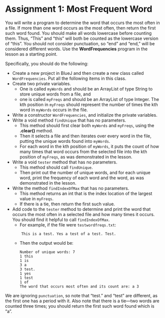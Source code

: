 # Assignment 1: Most Frequent Word

You will write a program to determine the word that occurs the most often in a file. If more than one word occurs as the most often, then return the first such word found. You should make all words lowercase before counting them. Thus, “This” and “this” will both be counted as the lowercase version of “this”. You should not consider punctuation, so “end” and “end,” will be considered different words. Use the __WordFrequencies__ program in the lesson as a starting point.

Specifically, you should do the following:

- Create a new project in BlueJ and then create a new class called `WordFrequencies`. Put all the following items in this class.
- Create two private variables.
    - One is called `myWords` and should be an ArrayList of type String to store unique words from a file, and
    - one is called `myFreqs` and should be an ArrayList of type Integer. The kth position in `myFreqs` should represent the number of times the kth word in `myWords` occurs in the file.
- Write a constructor `WordFrequencies`, and initialize the private variables.
- Write a void method `findUnique` that has no parameters.
    - This method should first clear both `myWords` and `myFreqs`, using the __.clear()__ method. 
    - Then it selects a file and then iterates over every word in the file, putting the unique words found into `myWords`.
    - For each word in the kth position of `myWords`, it puts the count of how many times that word occurs from the selected file into the kth position of `myFreqs`, as was demonstrated in the lesson.
- Write a void `tester` method that has no parameters.
    - This method should call `findUnique`.
    - Then print out the number of unique words, and for each unique word, print the frequency of each word and the word, as was demonstrated in the lesson.
- Write the method `findIndexOfMax` that has no parameters.
    - This method returns an int that is the index location of the largest value in `myFreqs`.
    - If there is a tie, then return the first such value.
- Add code to the `tester` method to determine and print the word that occurs the most often in a selected file and how many times it occurs. You should find it helpful to call `findIndexOfMax`.
    - For example, if the file were `testwordfreqs.txt`:
    ```text
        This is a test. Yes a test of a test. Test.
    ```
    - Then the output would be:

        ```text
        Number of unique words: 7
        1 this
        1 is
        3 a
        3 test.
        1 yes
        1 test
        1 of
        The word that occurs most often and its count are: a 3
        ```

We are ignoring `punctuation`, so note that “test.” and “test” are different, as the first one has a period with it. Also note that there is a tie—two words are counted three times; you should return the first such word found which is “a”.
